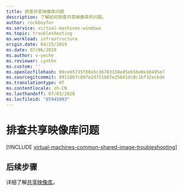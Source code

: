 ```yaml
---
title: 排查共享映像库问题
description: 了解如何排查共享映像库的问题。
author: rockboyfor
ms.service: virtual-machines-windows
ms.topic: troubleshooting
ms.workload: infrastructure
origin.date: 04/25/2019
ms.date: 07/06/2020
ms.author: v-yeche
ms.reviewer: cynthn
ms.custom: ''
ms.openlocfilehash: 99ce65735f88a5c36783150ed5eb56e0e10495e7
ms.sourcegitcommit: 89118b7c897e2d731b87e25641dc0c1bf32acbde
ms.translationtype: HT
ms.contentlocale: zh-CN
ms.lasthandoff: 07/03/2020
ms.locfileid: "85945893"
---
```

# <a name="troubleshooting-shared-image-galleries"></a>排查共享映像库问题

[!INCLUDE [virtual-machines-common-shared-image-troubleshooting](../../../includes/virtual-machines-common-shared-image-troubleshooting.md)]

## <a name="next-steps"></a>后续步骤

详细了解[共享映像库](shared-image-galleries.md)。

<!-- Update_Description: update meta properties, wording update, update link -->